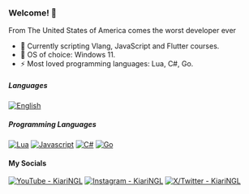 ### Welcome! 🌱

From The United States of America comes the worst developer ever

- 🔭 Currently scripting Vlang, JavaScript and Flutter courses.
- 👯 OS of choice: Windows 11.
- ⚡ Most loved programming languages: Lua, C#, Go.

##### Languages

[<img alt="English" src="https://img.shields.io/badge/-English-022066?style=for-the-badge&label=full&labelColor=black" />](https://en.wikipedia.org/wiki/English_language) &nbsp;

##### Programming Languages

[<img alt="Lua" src="https://img.shields.io/badge/-Lua-01007F?style=flat-square&logo=Lua&logoColor=white" />](https://www.lua.org/)
[<img alt="Javascript" src="https://img.shields.io/badge/-Javascript-f7df1e?style=flat-square&logo=Javascript&logoColor=white" />](https://developer.mozilla.org/en-US/docs/Web/JavaScript)
[<img alt="C#" src="https://custom-icon-badges.demolab.com/badge/C%23-%23239120.svg?logo=cshrp&logoColor=white" />](https://learn.microsoft.com/en-us/dotnet/csharp/)
[<img alt="Go" src="https://img.shields.io/badge/Go-%2300ADD8.svg?&logo=go&logoColor=white" />](https://go.dev/)

#### My Socials

[<img alt="YouTube - KiariNGL" src="https://img.shields.io/badge/YouTube-%23FF0000.svg?logo=YouTube&logoColor=white" />](https://youtube.com/@FRKiariNGL)
[<img alt="Instagram - KiariNGL" src="https://img.shields.io/badge/Instagram-%23E4405F.svg?logo=Instagram&logoColor=white" />](https://instagram.com/KairiNGL)
[<img alt="X/Twitter - KiariNGL" src="https://img.shields.io/badge/X-%23000000.svg?logo=X&logoColor=white" />](https://x.com/KairiNGL)

